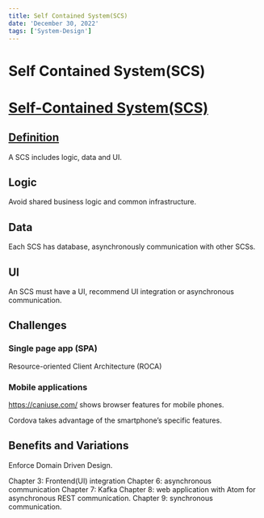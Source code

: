 ```yaml
---
title: Self Contained System(SCS)
date: 'December 30, 2022'
tags: ['System-Design']
---
```

# Self Contained System(SCS)

# [Self-Contained System(SCS)](http://scs-architecture.org)

## [Definition](http://scs-architecture.org)

A SCS includes logic, data and UI.

## Logic

Avoid shared business logic and common infrastructure.

## Data

Each SCS has database, asynchronously communication with other
SCSs.

## UI

An SCS must have a UI, recommend UI integration or asynchronous
communication.

## Challenges

### Single page app (SPA)

Resource-oriented Client Architecture (ROCA)

### Mobile applications

https://caniuse.com/  shows browser features for mobile phones.

Cordova takes advantage of the smartphone’s specific features.

## Benefits and Variations

Enforce Domain Driven Design.

Chapter 3: Frontend(UI) integration
Chapter 6: asynchronous communication
Chapter 7: Kafka
Chapter 8: web application with Atom for asynchronous REST communication.
Chapter 9: synchronous communication.

